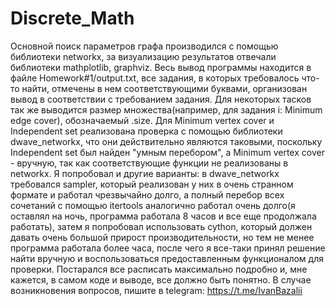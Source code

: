 # Discrete_Math
Основной поиск параметров графа производился с помощью библиотеки networkx, за визуализацию результатов отвечали библиотеки mathplotlib, graphviz. 
Весь вывод программы находится в файле Homework#1/output.txt, все задания, в которых требовалось что-то найти, отмечены в нем соответствующими буквами, организован вывод в соответствии с требованием задания. Для некоторых тасков так же выводится размер множества(например, для задания i: Minimum edge cover), обозначаемый .size. Для Minimum vertex cover и Independent set реализована проверка с помощью библиотеки dwave_networkx, что они действительно являются таковыми, поскольку Independent set был найден "умным перебором", а Minimum vertex cover - вручную, так как соответствующие функции не реализованы в networkx. Я попробовал и другие варианты: в dwave_networkx требовался sampler, который реализован у них в очень странном формате и работал чрезвычайно долго, а полный перебор всех сочетаний с помощью itertools аналогично работал очень долго(я оставлял на ночь, программа работала 8 часов и все еще продолжала работать), затем я попробовал использовать cython, который должен давать очень большой прирост производительности, но тем не менее программа работала более часа, после чего я все-таки принял решение найти вручную и воспользоваться предоставленным функционалом для проверки.
Постарался все расписать максимально подробно и, мне кажется, в самом коде и выводе, все должно быть понятно. В случае возникновения вопросов, пишите в telegram: https://t.me/IvanBazalii 
